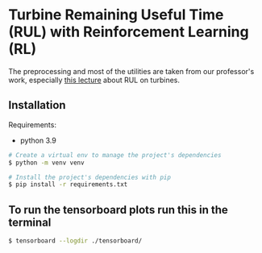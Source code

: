 # Turbine Remaining Useful Time (RUL) with Reinforcement Learning (RL)

The preprocessing and most of the utilities are taken from our professor's work, especially [this lecture](https://github.com/lompabo/aiiti-course-2021-05) about RUL on turbines.

## Installation

Requirements:
- python 3.9

```bash
# Create a virtual env to manage the project's dependencies
$ python -m venv venv

# Install the project's dependencies with pip
$ pip install -r requirements.txt
```
## To run the tensorboard plots run this in the terminal
```bash
$ tensorboard --logdir ./tensorboard/

```